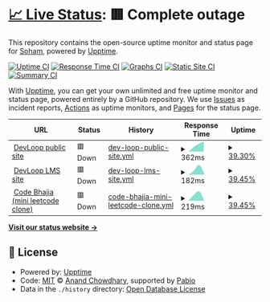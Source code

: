 # [📈 Live Status](https://soham901.github.io/upptime): <!--live status--> **🟥 Complete outage**

This repository contains the open-source uptime monitor and status page for [Soham](https://soham901.me), powered by [Upptime](https://github.com/upptime/upptime).

[![Uptime CI](https://github.com/soham901/upptime/workflows/Uptime%20CI/badge.svg)](https://github.com/soham901/upptime/actions?query=workflow%3A%22Uptime+CI%22)
[![Response Time CI](https://github.com/soham901/upptime/workflows/Response%20Time%20CI/badge.svg)](https://github.com/soham901/upptime/actions?query=workflow%3A%22Response+Time+CI%22)
[![Graphs CI](https://github.com/soham901/upptime/workflows/Graphs%20CI/badge.svg)](https://github.com/soham901/upptime/actions?query=workflow%3A%22Graphs+CI%22)
[![Static Site CI](https://github.com/soham901/upptime/workflows/Static%20Site%20CI/badge.svg)](https://github.com/soham901/upptime/actions?query=workflow%3A%22Static+Site+CI%22)
[![Summary CI](https://github.com/soham901/upptime/workflows/Summary%20CI/badge.svg)](https://github.com/soham901/upptime/actions?query=workflow%3A%22Summary+CI%22)

With [Upptime](https://upptime.js.org), you can get your own unlimited and free uptime monitor and status page, powered entirely by a GitHub repository. We use [Issues](https://github.com/soham901/upptime/issues) as incident reports, [Actions](https://github.com/soham901/upptime/actions) as uptime monitors, and [Pages](https://soham901.github.io/upptime) for the status page.

<!--start: status pages-->
<!-- This summary is generated by Upptime (https://github.com/upptime/upptime) -->
<!-- Do not edit this manually, your changes will be overwritten -->
<!-- prettier-ignore -->
| URL | Status | History | Response Time | Uptime |
| --- | ------ | ------- | ------------- | ------ |
| <img alt="" src="https://icons.duckduckgo.com/ip3/devloop.soham901.me.ico" height="13"> [DevLoop public site](https://devloop.soham901.me) | 🟥 Down | [dev-loop-public-site.yml](https://github.com/soham901/upptime/commits/HEAD/history/dev-loop-public-site.yml) | <details><summary><img alt="Response time graph" src="./graphs/dev-loop-public-site/response-time-week.png" height="20"> 362ms</summary><br><a href="https://soham901.github.io/upptime/history/dev-loop-public-site"><img alt="Response time 358" src="https://img.shields.io/endpoint?url=https%3A%2F%2Fraw.githubusercontent.com%2Fsoham901%2Fupptime%2FHEAD%2Fapi%2Fdev-loop-public-site%2Fresponse-time.json"></a><br><a href="https://soham901.github.io/upptime/history/dev-loop-public-site"><img alt="24-hour response time 0" src="https://img.shields.io/endpoint?url=https%3A%2F%2Fraw.githubusercontent.com%2Fsoham901%2Fupptime%2FHEAD%2Fapi%2Fdev-loop-public-site%2Fresponse-time-day.json"></a><br><a href="https://soham901.github.io/upptime/history/dev-loop-public-site"><img alt="7-day response time 362" src="https://img.shields.io/endpoint?url=https%3A%2F%2Fraw.githubusercontent.com%2Fsoham901%2Fupptime%2FHEAD%2Fapi%2Fdev-loop-public-site%2Fresponse-time-week.json"></a><br><a href="https://soham901.github.io/upptime/history/dev-loop-public-site"><img alt="30-day response time 279" src="https://img.shields.io/endpoint?url=https%3A%2F%2Fraw.githubusercontent.com%2Fsoham901%2Fupptime%2FHEAD%2Fapi%2Fdev-loop-public-site%2Fresponse-time-month.json"></a><br><a href="https://soham901.github.io/upptime/history/dev-loop-public-site"><img alt="1-year response time 358" src="https://img.shields.io/endpoint?url=https%3A%2F%2Fraw.githubusercontent.com%2Fsoham901%2Fupptime%2FHEAD%2Fapi%2Fdev-loop-public-site%2Fresponse-time-year.json"></a></details> | <details><summary><a href="https://soham901.github.io/upptime/history/dev-loop-public-site">39.30%</a></summary><a href="https://soham901.github.io/upptime/history/dev-loop-public-site"><img alt="All-time uptime 95.41%" src="https://img.shields.io/endpoint?url=https%3A%2F%2Fraw.githubusercontent.com%2Fsoham901%2Fupptime%2FHEAD%2Fapi%2Fdev-loop-public-site%2Fuptime.json"></a><br><a href="https://soham901.github.io/upptime/history/dev-loop-public-site"><img alt="24-hour uptime 0.00%" src="https://img.shields.io/endpoint?url=https%3A%2F%2Fraw.githubusercontent.com%2Fsoham901%2Fupptime%2FHEAD%2Fapi%2Fdev-loop-public-site%2Fuptime-day.json"></a><br><a href="https://soham901.github.io/upptime/history/dev-loop-public-site"><img alt="7-day uptime 39.30%" src="https://img.shields.io/endpoint?url=https%3A%2F%2Fraw.githubusercontent.com%2Fsoham901%2Fupptime%2FHEAD%2Fapi%2Fdev-loop-public-site%2Fuptime-week.json"></a><br><a href="https://soham901.github.io/upptime/history/dev-loop-public-site"><img alt="30-day uptime 86.03%" src="https://img.shields.io/endpoint?url=https%3A%2F%2Fraw.githubusercontent.com%2Fsoham901%2Fupptime%2FHEAD%2Fapi%2Fdev-loop-public-site%2Fuptime-month.json"></a><br><a href="https://soham901.github.io/upptime/history/dev-loop-public-site"><img alt="1-year uptime 95.41%" src="https://img.shields.io/endpoint?url=https%3A%2F%2Fraw.githubusercontent.com%2Fsoham901%2Fupptime%2FHEAD%2Fapi%2Fdev-loop-public-site%2Fuptime-year.json"></a></details>
| <img alt="" src="https://icons.duckduckgo.com/ip3/lms.soham901.me.ico" height="13"> [DevLoop LMS site](https://lms.soham901.me) | 🟥 Down | [dev-loop-lms-site.yml](https://github.com/soham901/upptime/commits/HEAD/history/dev-loop-lms-site.yml) | <details><summary><img alt="Response time graph" src="./graphs/dev-loop-lms-site/response-time-week.png" height="20"> 182ms</summary><br><a href="https://soham901.github.io/upptime/history/dev-loop-lms-site"><img alt="Response time 424" src="https://img.shields.io/endpoint?url=https%3A%2F%2Fraw.githubusercontent.com%2Fsoham901%2Fupptime%2FHEAD%2Fapi%2Fdev-loop-lms-site%2Fresponse-time.json"></a><br><a href="https://soham901.github.io/upptime/history/dev-loop-lms-site"><img alt="24-hour response time 0" src="https://img.shields.io/endpoint?url=https%3A%2F%2Fraw.githubusercontent.com%2Fsoham901%2Fupptime%2FHEAD%2Fapi%2Fdev-loop-lms-site%2Fresponse-time-day.json"></a><br><a href="https://soham901.github.io/upptime/history/dev-loop-lms-site"><img alt="7-day response time 182" src="https://img.shields.io/endpoint?url=https%3A%2F%2Fraw.githubusercontent.com%2Fsoham901%2Fupptime%2FHEAD%2Fapi%2Fdev-loop-lms-site%2Fresponse-time-week.json"></a><br><a href="https://soham901.github.io/upptime/history/dev-loop-lms-site"><img alt="30-day response time 248" src="https://img.shields.io/endpoint?url=https%3A%2F%2Fraw.githubusercontent.com%2Fsoham901%2Fupptime%2FHEAD%2Fapi%2Fdev-loop-lms-site%2Fresponse-time-month.json"></a><br><a href="https://soham901.github.io/upptime/history/dev-loop-lms-site"><img alt="1-year response time 424" src="https://img.shields.io/endpoint?url=https%3A%2F%2Fraw.githubusercontent.com%2Fsoham901%2Fupptime%2FHEAD%2Fapi%2Fdev-loop-lms-site%2Fresponse-time-year.json"></a></details> | <details><summary><a href="https://soham901.github.io/upptime/history/dev-loop-lms-site">39.45%</a></summary><a href="https://soham901.github.io/upptime/history/dev-loop-lms-site"><img alt="All-time uptime 80.40%" src="https://img.shields.io/endpoint?url=https%3A%2F%2Fraw.githubusercontent.com%2Fsoham901%2Fupptime%2FHEAD%2Fapi%2Fdev-loop-lms-site%2Fuptime.json"></a><br><a href="https://soham901.github.io/upptime/history/dev-loop-lms-site"><img alt="24-hour uptime 0.00%" src="https://img.shields.io/endpoint?url=https%3A%2F%2Fraw.githubusercontent.com%2Fsoham901%2Fupptime%2FHEAD%2Fapi%2Fdev-loop-lms-site%2Fuptime-day.json"></a><br><a href="https://soham901.github.io/upptime/history/dev-loop-lms-site"><img alt="7-day uptime 39.45%" src="https://img.shields.io/endpoint?url=https%3A%2F%2Fraw.githubusercontent.com%2Fsoham901%2Fupptime%2FHEAD%2Fapi%2Fdev-loop-lms-site%2Fuptime-week.json"></a><br><a href="https://soham901.github.io/upptime/history/dev-loop-lms-site"><img alt="30-day uptime 86.07%" src="https://img.shields.io/endpoint?url=https%3A%2F%2Fraw.githubusercontent.com%2Fsoham901%2Fupptime%2FHEAD%2Fapi%2Fdev-loop-lms-site%2Fuptime-month.json"></a><br><a href="https://soham901.github.io/upptime/history/dev-loop-lms-site"><img alt="1-year uptime 80.40%" src="https://img.shields.io/endpoint?url=https%3A%2F%2Fraw.githubusercontent.com%2Fsoham901%2Fupptime%2FHEAD%2Fapi%2Fdev-loop-lms-site%2Fuptime-year.json"></a></details>
| <img alt="" src="https://icons.duckduckgo.com/ip3/codebhajia.soham901.me.ico" height="13"> [Code Bhajia (mini leetcode clone)](https://codebhajia.soham901.me) | 🟥 Down | [code-bhajia-mini-leetcode-clone.yml](https://github.com/soham901/upptime/commits/HEAD/history/code-bhajia-mini-leetcode-clone.yml) | <details><summary><img alt="Response time graph" src="./graphs/code-bhajia-mini-leetcode-clone/response-time-week.png" height="20"> 219ms</summary><br><a href="https://soham901.github.io/upptime/history/code-bhajia-mini-leetcode-clone"><img alt="Response time 443" src="https://img.shields.io/endpoint?url=https%3A%2F%2Fraw.githubusercontent.com%2Fsoham901%2Fupptime%2FHEAD%2Fapi%2Fcode-bhajia-mini-leetcode-clone%2Fresponse-time.json"></a><br><a href="https://soham901.github.io/upptime/history/code-bhajia-mini-leetcode-clone"><img alt="24-hour response time 0" src="https://img.shields.io/endpoint?url=https%3A%2F%2Fraw.githubusercontent.com%2Fsoham901%2Fupptime%2FHEAD%2Fapi%2Fcode-bhajia-mini-leetcode-clone%2Fresponse-time-day.json"></a><br><a href="https://soham901.github.io/upptime/history/code-bhajia-mini-leetcode-clone"><img alt="7-day response time 219" src="https://img.shields.io/endpoint?url=https%3A%2F%2Fraw.githubusercontent.com%2Fsoham901%2Fupptime%2FHEAD%2Fapi%2Fcode-bhajia-mini-leetcode-clone%2Fresponse-time-week.json"></a><br><a href="https://soham901.github.io/upptime/history/code-bhajia-mini-leetcode-clone"><img alt="30-day response time 233" src="https://img.shields.io/endpoint?url=https%3A%2F%2Fraw.githubusercontent.com%2Fsoham901%2Fupptime%2FHEAD%2Fapi%2Fcode-bhajia-mini-leetcode-clone%2Fresponse-time-month.json"></a><br><a href="https://soham901.github.io/upptime/history/code-bhajia-mini-leetcode-clone"><img alt="1-year response time 443" src="https://img.shields.io/endpoint?url=https%3A%2F%2Fraw.githubusercontent.com%2Fsoham901%2Fupptime%2FHEAD%2Fapi%2Fcode-bhajia-mini-leetcode-clone%2Fresponse-time-year.json"></a></details> | <details><summary><a href="https://soham901.github.io/upptime/history/code-bhajia-mini-leetcode-clone">39.45%</a></summary><a href="https://soham901.github.io/upptime/history/code-bhajia-mini-leetcode-clone"><img alt="All-time uptime 95.18%" src="https://img.shields.io/endpoint?url=https%3A%2F%2Fraw.githubusercontent.com%2Fsoham901%2Fupptime%2FHEAD%2Fapi%2Fcode-bhajia-mini-leetcode-clone%2Fuptime.json"></a><br><a href="https://soham901.github.io/upptime/history/code-bhajia-mini-leetcode-clone"><img alt="24-hour uptime 0.00%" src="https://img.shields.io/endpoint?url=https%3A%2F%2Fraw.githubusercontent.com%2Fsoham901%2Fupptime%2FHEAD%2Fapi%2Fcode-bhajia-mini-leetcode-clone%2Fuptime-day.json"></a><br><a href="https://soham901.github.io/upptime/history/code-bhajia-mini-leetcode-clone"><img alt="7-day uptime 39.45%" src="https://img.shields.io/endpoint?url=https%3A%2F%2Fraw.githubusercontent.com%2Fsoham901%2Fupptime%2FHEAD%2Fapi%2Fcode-bhajia-mini-leetcode-clone%2Fuptime-week.json"></a><br><a href="https://soham901.github.io/upptime/history/code-bhajia-mini-leetcode-clone"><img alt="30-day uptime 86.07%" src="https://img.shields.io/endpoint?url=https%3A%2F%2Fraw.githubusercontent.com%2Fsoham901%2Fupptime%2FHEAD%2Fapi%2Fcode-bhajia-mini-leetcode-clone%2Fuptime-month.json"></a><br><a href="https://soham901.github.io/upptime/history/code-bhajia-mini-leetcode-clone"><img alt="1-year uptime 95.18%" src="https://img.shields.io/endpoint?url=https%3A%2F%2Fraw.githubusercontent.com%2Fsoham901%2Fupptime%2FHEAD%2Fapi%2Fcode-bhajia-mini-leetcode-clone%2Fuptime-year.json"></a></details>

<!--end: status pages-->

[**Visit our status website →**](https://soham901.github.io/upptime)

## 📄 License

- Powered by: [Upptime](https://github.com/upptime/upptime)
- Code: [MIT](./LICENSE) © [Anand Chowdhary](https://anandchowdhary.com), supported by [Pabio](https://pabio.com)
- Data in the `./history` directory: [Open Database License](https://opendatacommons.org/licenses/odbl/1-0/)
